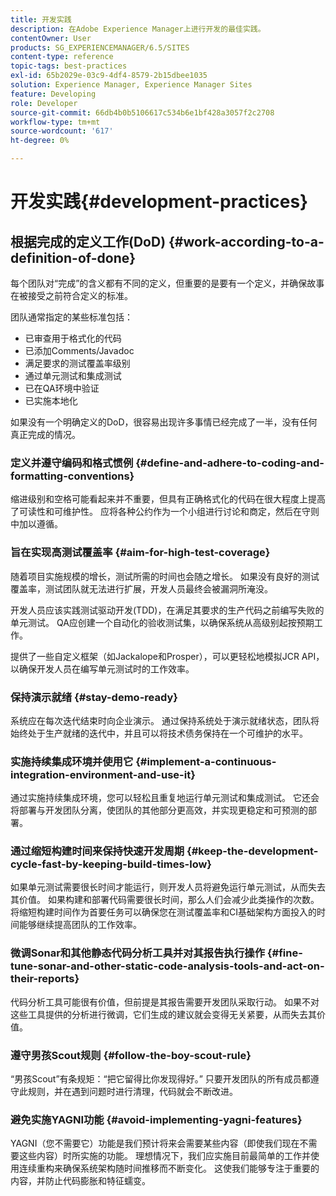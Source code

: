 ```yaml
---
title: 开发实践
description: 在Adobe Experience Manager上进行开发的最佳实践。
contentOwner: User
products: SG_EXPERIENCEMANAGER/6.5/SITES
content-type: reference
topic-tags: best-practices
exl-id: 65b2029e-03c9-4df4-8579-2b15dbee1035
solution: Experience Manager, Experience Manager Sites
feature: Developing
role: Developer
source-git-commit: 66db4b0b5106617c534b6e1bf428a3057f2c2708
workflow-type: tm+mt
source-wordcount: '617'
ht-degree: 0%

---
```


# 开发实践{#development-practices}

## 根据完成的定义工作(DoD) {#work-according-to-a-definition-of-done}

每个团队对“完成”的含义都有不同的定义，但重要的是要有一个定义，并确保故事在被接受之前符合定义的标准。

团队通常指定的某些标准包括：

* 已审查用于格式化的代码
* 已添加Comments/Javadoc
* 满足要求的测试覆盖率级别
* 通过单元测试和集成测试
* 已在QA环境中验证
* 已实施本地化

如果没有一个明确定义的DoD，很容易出现许多事情已经完成了一半，没有任何真正完成的情况。

### 定义并遵守编码和格式惯例 {#define-and-adhere-to-coding-and-formatting-conventions}

缩进级别和空格可能看起来并不重要，但具有正确格式化的代码在很大程度上提高了可读性和可维护性。 应将各种公约作为一个小组进行讨论和商定，然后在守则中加以遵循。

### 旨在实现高测试覆盖率  {#aim-for-high-test-coverage}

随着项目实施规模的增长，测试所需的时间也会随之增长。 如果没有良好的测试覆盖率，测试团队就无法进行扩展，开发人员最终会被漏洞所淹没。

开发人员应该实践测试驱动开发(TDD)，在满足其要求的生产代码之前编写失败的单元测试。 QA应创建一个自动化的验收测试集，以确保系统从高级别起按预期工作。

提供了一些自定义框架（如Jackalope和Prosper），可以更轻松地模拟JCR API，以确保开发人员在编写单元测试时的工作效率。

### 保持演示就绪 {#stay-demo-ready}

系统应在每次迭代结束时向企业演示。 通过保持系统处于演示就绪状态，团队将始终处于生产就绪的迭代中，并且可以将技术债务保持在一个可维护的水平。

### 实施持续集成环境并使用它 {#implement-a-continuous-integration-environment-and-use-it}

通过实施持续集成环境，您可以轻松且重复地运行单元测试和集成测试。 它还会将部署与开发团队分离，使团队的其他部分更高效，并实现更稳定和可预测的部署。

### 通过缩短构建时间来保持快速开发周期 {#keep-the-development-cycle-fast-by-keeping-build-times-low}

如果单元测试需要很长时间才能运行，则开发人员将避免运行单元测试，从而失去其价值。 如果构建和部署代码需要很长时间，那么人们会减少此类操作的次数。 将缩短构建时间作为首要任务可以确保您在测试覆盖率和CI基础架构方面投入的时间能够继续提高团队的工作效率。

### 微调Sonar和其他静态代码分析工具并对其报告执行操作 {#fine-tune-sonar-and-other-static-code-analysis-tools-and-act-on-their-reports}

代码分析工具可能很有价值，但前提是其报告需要开发团队采取行动。 如果不对这些工具提供的分析进行微调，它们生成的建议就会变得无关紧要，从而失去其价值。

### 遵守男孩Scout规则 {#follow-the-boy-scout-rule}

“男孩Scout”有条规矩：“把它留得比你发现得好。” 只要开发团队的所有成员都遵守此规则，并在遇到问题时进行清理，代码就会不断改进。

### 避免实施YAGNI功能 {#avoid-implementing-yagni-features}

YAGNI（您不需要它）功能是我们预计将来会需要某些内容（即使我们现在不需要这些内容）时所实施的功能。 理想情况下，我们应实施目前最简单的工作并使用连续重构来确保系统架构随时间推移而不断变化。 这使我们能够专注于重要的内容，并防止代码膨胀和特征蠕变。
